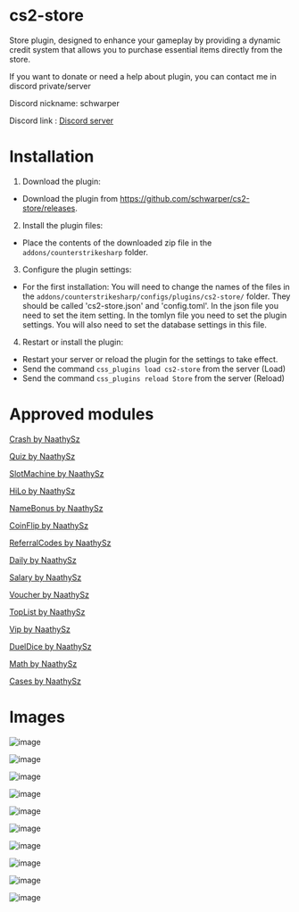 # cs2-store

Store plugin, designed to enhance your gameplay by providing a dynamic credit system that allows you to purchase essential items directly from the store.

If you want to donate or need a help about plugin, you can contact me in discord private/server

Discord nickname: schwarper

Discord link : [Discord server](https://discord.gg/4zQfUzjk36)

# Installation

1. Download the plugin:
* Download the plugin from https://github.com/schwarper/cs2-store/releases.
2. Install the plugin files:
* Place the contents of the downloaded zip file in the `addons/counterstrikesharp` folder.
3. Configure the plugin settings:
* For the first installation: You will need to change the names of the files in the `addons/counterstrikesharp/configs/plugins/cs2-store/` folder. They should be called 'cs2-store.json' and 'config.toml'. In the json file you need to set the item setting. In the tomlyn file you need to set the plugin settings. You will also need to set the database settings in this file.
4. Restart or install the plugin:
* Restart your server or reload the plugin for the settings to take effect.
* Send the command `css_plugins load cs2-store` from the server (Load)
* Send the command `css_plugins reload Store` from the server (Reload)

# Approved modules
[Crash by NaathySz](https://github.com/NaathySz/Store-Crash)

[Quiz by NaathySz](https://github.com/NaathySz/Store-Quiz)

[SlotMachine by NaathySz](https://github.com/NaathySz/Store-SlotMachine)

[HiLo by NaathySz](https://github.com/NaathySz/Store-HiLo)

[NameBonus by NaathySz](https://github.com/NaathySz/Store-NameBonus)

[CoinFlip by NaathySz](https://github.com/NaathySz/Store-CoinFlip)

[ReferralCodes by NaathySz](https://github.com/NaathySz/Store-ReferralCodes)

[Daily by NaathySz](https://github.com/NaathySz/Store-Daily)

[Salary by NaathySz](https://github.com/NaathySz/Store-Salary)

[Voucher by NaathySz](https://github.com/NaathySz/Store-Voucher)

[TopList by NaathySz](https://github.com/NaathySz/Store-TopList)

[Vip by NaathySz](https://github.com/NaathySz/Store-Vip)

[DuelDice by NaathySz](https://github.com/NaathySz/Store-DuelDice)

[Math by NaathySz](https://github.com/NaathySz/Store-MathQuiz)

[Cases by NaathySz](https://github.com/NaathySz/Store-Cases)

# Images

![image](https://github.com/schwarper/cs2-store/assets/75811921/d0edc64e-6475-4d04-b5c7-0ea03686d1e6)

![image](https://github.com/schwarper/cs2-store/assets/75811921/a5643eb8-305e-446b-8600-af87976fcbdf)

![image](https://github.com/schwarper/cs2-store/assets/75811921/0893a4f1-333f-4c3e-b126-a8e1f0ec6380)

![image](https://github.com/schwarper/cs2-store/assets/75811921/43652f9f-1ce2-423e-afe4-e13d98ee167a)

![image](https://github.com/schwarper/cs2-store/assets/75811921/212c3139-d2c9-4afe-8c0d-8680d7b5e361)

![image](https://github.com/schwarper/cs2-store/assets/75811921/66b54a97-1b5b-46e2-b838-9a998d65781a)

![image](https://github.com/schwarper/cs2-store/assets/75811921/0db6f827-e2c2-4c7c-9440-9ae97f4225e2)

![image](https://github.com/schwarper/cs2-store/assets/75811921/02a48527-6146-46ea-ae34-83deb8e36ca7)

![image](https://github.com/schwarper/cs2-store/assets/75811921/e6c494db-64d0-44e6-b115-56499d95b912)

![image](https://github.com/schwarper/cs2-store/assets/75811921/4602f571-b00d-4e51-a740-a66e90216dfa)
